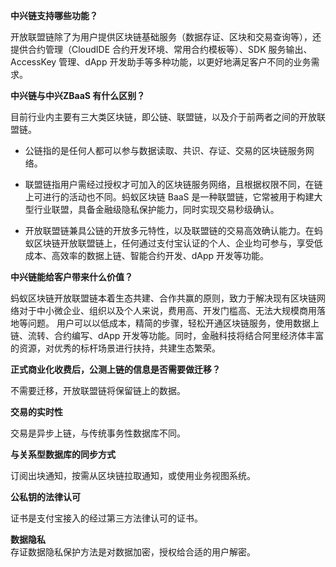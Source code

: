**中兴链支持哪些功能？**  

开放联盟链除了为用户提供区块链基础服务（数据存证、区块和交易查询等），还提供合约管理（CloudIDE 合约开发环境、常用合约模板等）、SDK 服务输出、AccessKey 管理、dApp 开发助手等多种功能，以更好地满足客户不同的业务需求。

**中兴链与中兴ZBaaS 有什么区别？**  

目前行业内主要有三大类区块链，即公链、联盟链，以及介于前两者之间的开放联盟链。

- 公链指的是任何人都可以参与数据读取、共识、存证、交易的区块链服务网络。

- 联盟链指用户需经过授权才可加入的区块链服务网络，且根据权限不同，在链上可进行的活动也不同。蚂蚁区块链 BaaS 是一种联盟链，它常被用于构建大型行业联盟，具备金融级隐私保护能力，同时实现交易秒级确认。

- 开放联盟链兼具公链的开放多元特性，以及联盟链的交易高效确认能力。在蚂蚁区块链开放联盟链上，任何通过支付宝认证的个人、企业均可参与，享受低成本、高效率的数据上链、智能合约开发、dApp 开发等功能。

**中兴链能给客户带来什么价值？**  

蚂蚁区块链开放联盟链本着生态共建、合作共赢的原则，致力于解决现有区块链网络对于中小微企业、组织以及个人来说，费用高、开发门槛高、无法大规模商用落地等问题。 用户可以以低成本，精简的步骤，轻松开通区块链服务，使用数据上链、流转、合约编写、dApp 开发等功能。同时，金融科技将结合阿里经济体丰富的资源，对优秀的标杆场景进行扶持，共建生态繁荣。

**正式商业化收费后，公测上链的信息是否需要做迁移？**  

不需要迁移，开放联盟链将保留链上的数据。

**交易的实时性**  

交易是异步上链，与传统事务性数据库不同。

**与关系型数据库的同步方式**    

订阅出块通知，按需从区块链拉取通知，或使用业务视图系统。

**公私钥的法律认可**  

证书是支付宝接入的经过第三方法律认可的证书。

**数据隐私**  
存证数据隐私保护方法是对数据加密，授权给合适的用户解密。